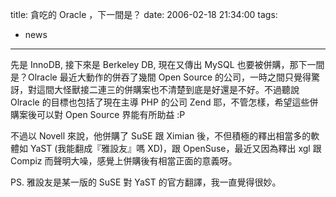 title: 貪吃的 Oracle ，下一間是？
date: 2006-02-18 21:34:00
tags: 
- news
---

先是 InnoDB, 接下來是 Berkeley DB, 現在又傳出 MySQL 也要被併購，那下一間是？Olracle 最近大動作的併吞了幾間 Open Source 的公司，一時之間只覺得驚訝，對這間大怪獸接二連三的併購案也不清楚到底是好還是不好。不過聽說 Olracle 的目標也包括了現在主導 PHP 的公司 Zend 耶，不管怎樣，希望這些併購案後可以對 Open Source 界能有所助益 :P

不過以 Novell 來說，他併購了 SuSE 跟 Ximian 後，不但積極的釋出相當多的軟體如 YaST (我能翻成『雅設友』嗎 XD)，跟 OpenSuse，最近又因為釋出 xgl 跟 Compiz 而聲明大噪，感覺上併購後有相當正面的意義呀。

PS. 雅設友是某一版的 SuSE 對 YaST 的官方翻譯，我一直覺得很妙。